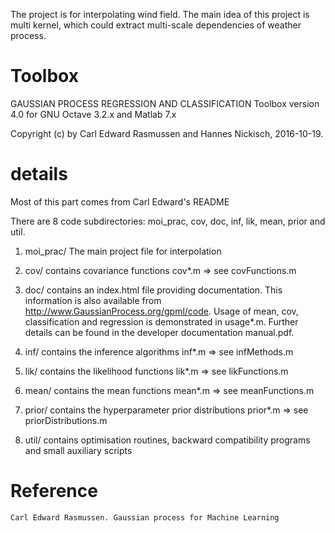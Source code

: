 The project is for interpolating wind field. The main idea of this project is multi kernel,
which could extract multi-scale dependencies of weather process.

#  Toolbox

 GAUSSIAN PROCESS REGRESSION AND CLASSIFICATION Toolbox version 4.0
    for GNU Octave 3.2.x and Matlab 7.x

Copyright (c) by Carl Edward Rasmussen and Hannes Nickisch, 2016-10-19.

#  details
Most of this part comes from Carl Edward's README

There are 8 code subdirectories: moi_prac, cov, doc, inf, lik, mean, prior and util.

1.  moi_prac/ The main project file for interpolation

2.  cov/      contains covariance functions cov*.m
          => see covFunctions.m

3.  doc/      contains an index.html file providing documentation. This information
          is also available from http://www.GaussianProcess.org/gpml/code.
          Usage of mean, cov, classification and regression is demonstrated
          in usage*.m. Further details can be found in the developer
          documentation manual.pdf.

4.  inf/      contains the inference algorithms inf*.m
          => see infMethods.m

5.  lik/      contains the likelihood functions lik*.m
          => see likFunctions.m

6.  mean/     contains the mean functions mean*.m
          => see meanFunctions.m

7.  prior/    contains the hyperparameter prior distributions prior*.m
          => see priorDistributions.m

8.  util/     contains optimisation routines, backward compatibility programs and
          small auxiliary scripts

# Reference
    Carl Edward Rasmussen. Gaussian process for Machine Learning